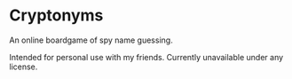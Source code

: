 # Cryptonyms

An online boardgame of spy name guessing.

Intended for personal use with my friends. Currently unavailable under any license. 
